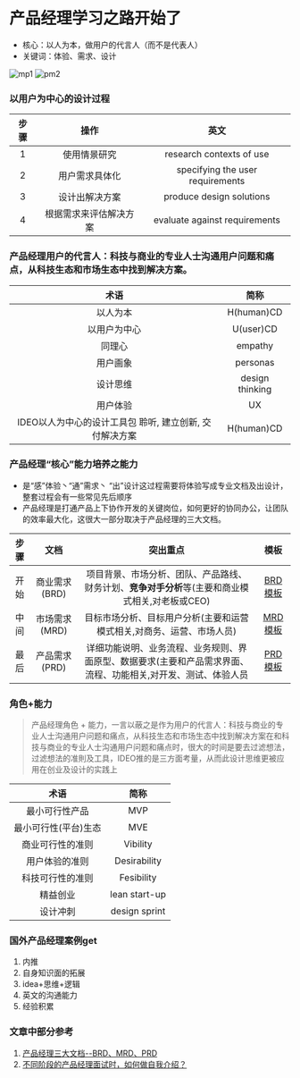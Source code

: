 # 产品经理学习之路开始了
- 核心：以人为本，做用户的代言人（而不是代表人）
- 关键词：体验、需求、设计

![mp1](https://github.com/freecodecampvividboy/PM/blob/master/pm1.jpg) ![pm2](https://github.com/freecodecampvividboy/PM/blob/master/pm2.jpg)

### 以用户为中心的设计过程
|步骤|操作|英文|
|:-:|:-:|:-:|
|1|使用情景研究|research contexts of use|
|2|用户需求具体化|specifying the user requirements|
|3|设计出解决方案|produce design solutions|
|4|根据需求来评估解决方案|evaluate against requirements|
### 产品经理用户的代言人：科技与商业的专业人士沟通用户问题和痛点，从科技生态和市场生态中找到解决方案。
|术语|简称|
|:-:|:-:|
|以人为本|H(human)CD|
|以用户为中心|U(user)CD|
|同理心|empathy|
|用户画象|personas|
|设计思维|design thinking|
|用户体验|UX|
|IDEO以人为中心的设计工具包 聆听, 建立创新, 交付解决方案|H(human)CD|
### 产品经理“核心”能力培养之能力
- 是“感”体验丶“通”需求丶 “出”设计这过程需要将体验写成专业文档及出设计，整套过程会有一些常见先后顺序
- 产品经理是打通产品上下协作开发的关键岗位，如何更好的协同办公，让团队的效率最大化，这很大一部分取决于产品经理的三大文档。

|步骤|文档|突出重点|模板|
|:-:|:-:|:-:|:-:|
|开始|商业需求(BRD)|项目背景、市场分析、团队、产品路线、财务计划、**竞争对手分析**等(主要和商业模式相关,对老板或CEO)|[BRD模板](http://www.woshipm.com/marketing/2196318.html)|
|中间|市场需求(MRD)|目标市场分析、目标用户分析(主要和运营模式相关,对商务、运营、市场人员)|[MRD模板](http://www.woshipm.com/discuss/111117.html)|
|最后|产品需求(PRD)|详细功能说明、业务流程、业务规则、界面原型、数据要求(主要和产品需求界面、流程、功能相关,对开发、测试、体验人员|[PRD模板](http://www.woshipm.com/rp/3488031.html)|

### 角色+能力
> 产品经理角色 + 能力，一言以蔽之是作为用户的代言人：科技与商业的专业人士沟通用户问题和痛点，从科技生态和市场生态中找到解决方案在和科技与商业的专业人士沟通用户问题和痛点时，很大的时间是要去过滤想法，过滤想法的准則及工具，IDEO推的是三方面考量，从而此设计思维更被应用在创业及设计的实践上

|术语|简称|
|:-:|:-:|
|最小可行性产品|MVP|
|最小可行性(平台)生态|MVE|
|商业可行性的准则|Vibility|
|用户体验的准则|Desirability|
|科技可行性的准则|Fesibility|
|精益创业|lean start-up|
|设计冲刺|design sprint|




### 国外产品经理案例get
1. 内推
2. 自身知识面的拓展
3. idea+思维+逻辑
4. 英文的沟通能力
5. 经验积累





### 文章中部分参考
1. [产品经理三大文档--BRD、MRD、PRD](https://www.jianshu.com/p/44df36436aa0)
2. [不同阶段的产品经理面试时，如何做自我介绍？](https://baijiahao.baidu.com/s?id=1661652125035359802&wfr=spider&for=pc)
